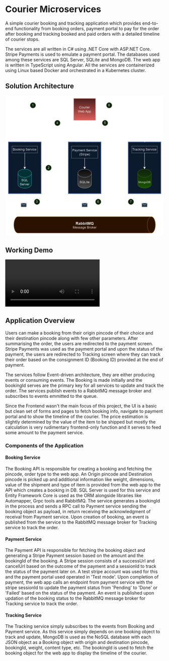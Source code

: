 # Courier Microservices

A simple courier booking and tracking application which provides end-to-end functionality from booking orders, payment portal to pay for the order after booking and tracking booked and paid orders with a detailed timeline of courier stops. 

The services are all written in C# using .NET Core with ASP.NET Core. Stripe Payments is used to emulate a payment portal. The databases used among these services are SQL Server, SQLite and MongoDB. The web app is written in TypeScript using Angular. All the services are containerized using Linux based Docker and orchestrated in a Kubernetes cluster.

## Solution Architecture
![Solution Diagram](https://github.com/IamKarthickSelvam/Courier-Microservices/blob/master/Courier%20Microservices.png)

## Working Demo
![Working Demo](https://github.com/IamKarthickSelvam/Courier-Microservices/blob/master/Courier%20Microservices%20Demo.mp4)

## Application Overview
Users can make a booking from their origin pincode of their choice and their destination pincode along with few other parameters. After summarising the order, the users are redirected to the payment screen. Stripe Payments was used as the payment portal and upon the status of the payment, the users are redirected to Tracking screen where they can track their order based on the consignment ID (Booking ID) provided at the end of payment.

The services follow Event-driven architecture, they are either producing events or consuming events. The Booking is made initially and the bookingId serves are the primary key for all services to update and track the order. The services publish events to a RabbitMQ message broker and subscribes to events emmitted to the queue.

Since the Frontend wasn't the main focus of this project, the UI is a basic but clean set of forms and pages to fetch booking info, navigate to payment portal and to show the timeline of the courier. The price estimation is slightly determined by the value of the item to be shipped but mostly the calculation is very rudimentary frontend-only function and it serves to feed some amount to the payment service.

### Components of the Application

#### Booking Service
The Booking API is responsible for creating a booking and fetching the pincode, order type to the web app. An Origin pincode and Destination pincode is picked up and additional information like weight, dimensions, value of the shipment and type of item is provided from the web app to the API which creates a booking in DB. SQL Server is used for this service and Entity Framework Core is used as the ORM alongside libraries like Automapper, Grpc tools and RabbitMQ. The service generates a bookingId in the process and sends a RPC call to Payment service sending the booking object as payload, in return receiving the acknowledgment of receival from Payment service. Upon creation of booking, an event is published from the service to the RabbitMQ message broker for Tracking service to track the order.

#### Payment Service
The Payment API is responsible for fetching the booking object and generating a Stripe Payment session based on the amount and the bookingId of the booking. A Stripe session consists of a successUrl and cancelUrl based on the outcome of the payment and a sessionId to track the status of the payment later on. A test stripe account was used for this and the payment portal used operated in 'Test mode'. Upon completion of payment, the web app calls an endpoint from payment service with the stripe sessionId to update the payment status from 'Pending' to 'Done' or 'Failed' based on the status of the payment. An event is published upon updation of the booking status to the RabbitMQ message broker for Tracking service to track the order.

#### Tracking Service
The Tracking service simply subscribes to the events from Booking and Payment service. As this service simply depends on one booking object to track and update, MongoDB is used as the NoSQL database with each JSON object as a Booking object with origin and destination pincode, bookingId, weight, content type, etc. The bookingId is used to fetch the booking object for the web app to display the timeline of the courier.
